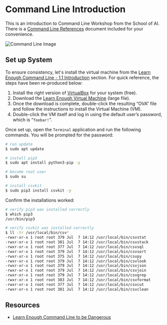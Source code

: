 # Command Line Introduction

This is an introduction to Command Line Workshop from the School of AI. There is a [Command Line References] document included for your convenience.

![Command Line Image](https://softcover.s3.amazonaws.com/636/learn_enough_command_line/images/figures/anatomy.png)



## Set up System

To ensure consistency, let's install the virtual machine from the [Learn Enough Command Line - 1.1 Introduction] section. For quick reference, the steps have been re-produced below:

1. Install the right version of [VirtualBox] for your system (free).
2. Download the [Learn Enough Virtual Machine] (large file).
3. Once the download is complete, double-click the resulting “OVA” file and follow the instructions to install the Virtual Machine (VM).
4. Double-click the VM itself and log in using the default user’s password, which is “`foobar!`”.

Once set up, open the `Terminal` application and run the following commands. You will be prompted for the password:

```bash
# run update
$ sudo apt update

# install pip3
$ sudo apt install python3-pip -y

# become root user
$ sudo su

# install csvkit
$ sudo pip3 install csvkit -y
```

Confirm the installations worked:

```bash
# verify pip3 was installed correctly
$ which pip3
/usr/bin/pip3

# verify csvkit was installed correctly
$ ll -tr /usr/local/bin/csv*
-rwxr-xr-x 1 root root 379 Jul  7 14:12 /usr/local/bin/csvstat
-rwxr-xr-x 1 root root 381 Jul  7 14:12 /usr/local/bin/csvstack
-rwxr-xr-x 1 root root 377 Jul  7 14:12 /usr/local/bin/csvsql
-rwxr-xr-x 1 root root 379 Jul  7 14:12 /usr/local/bin/csvsort
-rwxr-xr-x 1 root root 375 Jul  7 14:12 /usr/local/bin/csvpy
-rwxr-xr-x 1 root root 379 Jul  7 14:12 /usr/local/bin/csvlook
-rwxr-xr-x 1 root root 379 Jul  7 14:12 /usr/local/bin/csvjson
-rwxr-xr-x 1 root root 379 Jul  7 14:12 /usr/local/bin/csvjoin
-rwxr-xr-x 1 root root 379 Jul  7 14:12 /usr/local/bin/csvgrep
-rwxr-xr-x 1 root root 383 Jul  7 14:12 /usr/local/bin/csvformat
-rwxr-xr-x 1 root root 377 Jul  7 14:12 /usr/local/bin/csvcut
-rwxr-xr-x 1 root root 381 Jul  7 14:12 /usr/local/bin/csvclean
```

## Resources

- [Learn Enough Command Line to be Dangerous]

[//]: # (References)


[Command Line References]: command_line_references.md
[Learn Enough Command Line - 1.1 Introduction]: https://www.learnenough.com/command-line-tutorial/basics#sec-introduction
[VirtualBox]: https://www.virtualbox.org/
[Learn Enough Virtual Machine]: https://softcover-static.s3.amazonaws.com/LearnEnough-v.1.4.ova
[Learn Enough Command Line to be Dangerous]: https://www.learnenough.com/command-line-tutorial/basics
